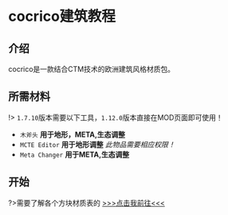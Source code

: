 [cocricot]: https://wiki.kamikuz.cn/cocricot/

# cocrico建筑教程

## 介绍

cocrico是一款结合CTM技术的欧洲建筑风格材质包。

## 所需材料

!> `1.7.10`版本需要以下工具，`1.12.0`版本直接在MOD页面即可使用！

- `木斧头` **用于地形，META,生态调整**
- `MCTE Editor` **用于地形调整** *此物品需要相应权限！*
- `Meta Changer` **用于META,生态调整**

## 开始

?>需要了解各个方块材质表的 [>>>点击我前往<<<][cocricot]
